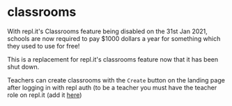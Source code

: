 # classrooms

With repl.it's Classrooms feature being disabled on the 31st Jan 2021, schools are now required to pay $1000 dollars a year for something which they used to use for free!

This is a replacement for repl.it's classrooms feature now that it has been shut down.

Teachers can create classrooms  with the `Create` button on the landing page after logging in with repl auth (to be a teacher you must have the teacher role on repl.it (add it [here](https://repl.it/account))
